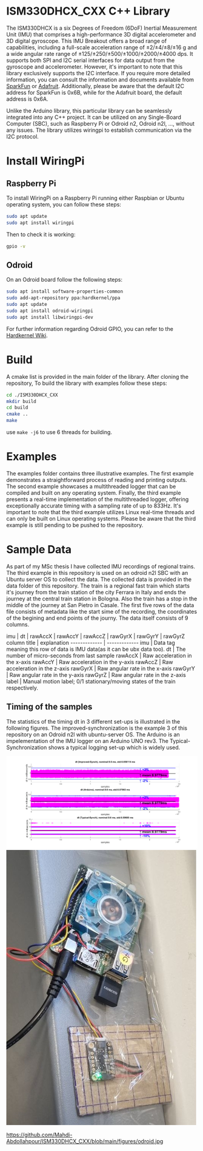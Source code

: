 # ISM330DHCX_CXX C++ Library

The ISM330DHCX is a six Degrees of Freedom (6DoF) Inertial Measurement Unit (IMU) that comprises a high-performance 3D digital accelerometer and 3D digital gyroscope. This IMU Breakout offers a broad range of capabilities, including a full-scale acceleration range of ±2/±4/±8/±16 g and a wide angular rate range of ±125/±250/±500/±1000/±2000/±4000 dps. It supports both SPI and I2C serial interfaces for data output from the gyroscope and accelerometer. However, it's important to note that this library exclusively supports the I2C interface.  If you require more detailed information, you can consult the information and documents available from [SparkFun](https://www.sparkfun.com/products/20176) or [Adafruit](https://www.adafruit.com/product/4502). Additionally, please be aware that the default I2C address for SparkFun is 0x6B, while for the Adafruit board, the default address is 0x6A.

Unlike the Arduino library, this particular library can be seamlessly integrated into any C++ project. It can be utilized on any Single-Board Computer (SBC), such as Raspberry Pi or Odroid n2, Odroid n2l, ..., without any issues. The library utilizes wiringpi to establish communication via the I2C protocol.

# Install WiringPi
## Raspberry Pi
To install WiringPi on a Raspberry Pi running either Raspbian or Ubuntu operating system, you can follow these steps:

```bash
sudo apt update
sudo apt install wiringpi
```
Then to check it is working:

```bash
gpio -v
```
## Odroid
On an Odroid board follow the following steps:

```bash
sudo apt install software-properties-common
sudo add-apt-repository ppa:hardkernel/ppa
sudo apt update
sudo apt install odroid-wiringpi
sudo apt install libwiringpi-dev
```
For further information regarding Odroid GPIO, you can refer to the [Hardkernel Wiki](https://wiki.odroid.com/start).
# Build 
A cmake list is provided in the main folder of the library. After cloning the repository, To build the library with examples follow these steps:
```bash
cd ./ISM330DHCX_CXX
mkdir build
cd build
cmake ..
make
```
use `make -j6` to use 6 threads for building. 

# Examples

The examples folder contains three illustrative examples. The first example demonstrates a straightforward process of reading and printing outputs. The second example showcases a multithreaded logger that can be compiled and built on any operating system. Finally, the third example presents a real-time implementation of the multithreaded logger, offering exceptionally accurate timing with a sampling rate of up to 833Hz. It's important to note that the third example utilizes Linux real-time threads and can only be built on Linux operating systems. Please be aware that the third example is still pending to be pushed to the repository.

# Sample Data

As part of my MSc thesis I have collected IMU recordings of regional trains. The third example in this repository is used on an odroid n2l SBC with an Ubuntu server OS to collect the data. The collected data is provided in the data folder of this repository. The train is a regional fast train which starts it's journey from the train station of the city Ferrara in Italy and ends the journey at the central train station in Bologna. Also the train has a stop in the middle of the journey at San Pietro in Casale. The first five rows of the data file consists of metadata like the start sime of the recording, the coordinates of the begining and end points of the journy. The data itself consists of 9 columns. 

imu | dt | rawAccX | rawAccY | rawAccZ | rawGyrX | rawGyrY | rawGyrZ
column title | explanation
------------- | -------------
imu  | Data tag meaning this row of data is IMU data(as it can be ubx data too).
dt  | The number of micro-seconds from last sample
rawAccX | Raw acceleration in the x-axis
rawAccY | Raw acceleration in the y-axis
rawAccZ | Raw acceleration in the z-axis
rawGyrX | Raw angular rate in the x-axis
rawGyrY | Raw angular rate in the y-axis
rawGyrZ | Raw angular rate in the z-axis
label | Manual motion label; 0/1 stationary/moving states of the train respectively.
## Timing of the samples

The statistics of the timing dt in 3 different set-ups is illustrated in the following figures. The improved-synchronization is the example 3 of this repository on an Odroid n2l with ubuntu-server OS. The Arduino is an impelementation of the IMU logger on an Arduino UNO rev3. The Typical-Synchronization shows a typical logging set-up which is widely used.

![scatter plot of the recorded samples](https://github.com/Mahdi-Abdollahpour/ISM330DHCX_CXX/blob/main/figures/dt_scatter.tif?raw=true)
![scatter plot of the recorded samples](https://github.com/Mahdi-Abdollahpour/ISM330DHCX_CXX/blob/main/figures/odroid.jpg?raw=true)

https://github.com/Mahdi-Abdollahpour/ISM330DHCX_CXX/blob/main/figures/odroid.jpg
